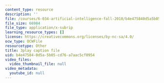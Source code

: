 ```yaml
---
content_type: resource
description: ''
file: /courses/6-034-artificial-intelligence-fall-2010/b4e475840d5a5b05cd76a7aac5cf0954_PwhiWxHK8o.srt
file_size: 66984
file_type: application/x-subrip
learning_resource_types: []
license: https://creativecommons.org/licenses/by-nc-sa/4.0/
ocw_type: OCWFile
resourcetype: Other
title: 3play caption file
uid: b4e47584-0d5a-5b05-cd76-a7aac5cf0954
video_files:
  video_thumbnail_file: null
video_metadata:
  youtube_id: null
---
```

